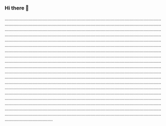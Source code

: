 ### Hi there 👋

..........................................................................................................................................................................................................................................................................................................................................................................................................................................................................................................................................................................................................................................................................................................................................................................................................................................................................................................................................................................................................................................................................................................................................................................................................................................................................................................................................................................................................................................................................................................................................................................................................................................................................................................................................................................................................................................................................................................................................................................................................................................................................................................................................................................................................................................................................................................................................................................................................................................................................................
